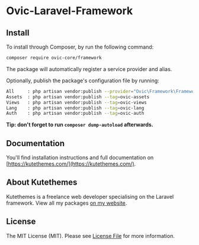 # Ovic-Laravel-Framework

## Install

To install through Composer, by run the following command:

``` bash
composer require ovic-core/framework
```

The package will automatically register a service provider and alias.

Optionally, publish the package's configuration file by running:

``` bash
All     : php artisan vendor:publish --provider="Ovic\Framework\FrameworkServiceProvider"
Assets  : php artisan vendor:publish --tag=ovic-assets
Views   : php artisan vendor:publish --tag=ovic-views
Lang    : php artisan vendor:publish --tag=ovic-lang
Auth    : php artisan vendor:publish --tag=ovic-auth
```

**Tip: don't forget to run `composer dump-autoload` afterwards.**

## Documentation

You'll find installation instructions and full documentation on [https://kutethemes.com/](https://kutethemes.com/).

## About Kutethemes

Kutethemes is a freelance web developer specialising on the Laravel framework. View all my packages [on my website](https://kutethemes.com/).


## License

The MIT License (MIT). Please see [License File](LICENSE.md) for more information.
